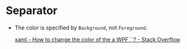 # Separator
- The color is specified by `Background`, not `Foreground`.

  [xaml - How to change the color of the a WPF \`<Separator />\`? - Stack Overflow](https://stackoverflow.com/questions/3994596/how-to-change-the-color-of-the-a-wpf-separator)